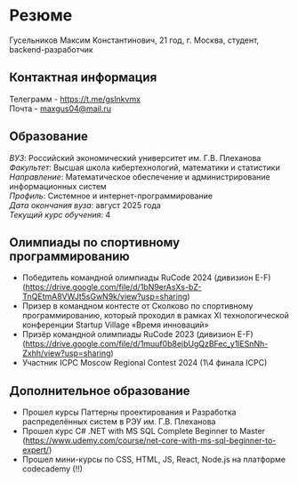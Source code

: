 # Резюме
Гусельников Максим Константинович, 21 год, г. Москва, студент, backend-разработчик

## Контактная информация
Телеграмм - https://t.me/gslnkvmx  
Почта - maxgus04@mail.ru

## Образование
*ВУЗ*: Российский экономический университет им. Г.В. Плеханова  
*Факультет*: Высшая школа кибертехнологий, математики и статистики  
*Направление*: Математическое обеспечение и администрирование информационных систем  
*Профиль*: Системное и интернет-программирование  
*Дата окончания вуза*: август 2025 года  
*Текущий курс обучения*: 4  

## Олимпиады по спортивному программированию
  * Победитель командной олимпиады RuCode 2024 (дивизион E-F) (https://drive.google.com/file/d/1bN9erAsXs-bZ-TnQEtmA8VWJt5sGwN9k/view?usp=sharing)
  * Призер в командном контесте от Сколково по спортивному программированию, который проходил в рамках XI технологической конференции Startup Village «Время инноваций»
  * Призёр командной олимпиады RuCode 2023 (дивизион E-F) (https://drive.google.com/file/d/1muuf0b8ejbUgQzBFec_y1lESnNh-Zxhh/view?usp=sharing)
  * Участник ICPC Moscow Regional Contest 2024 (1\4 финала ICPC)

## Дополнительное образование 
  * Прошел курсы Паттерны проектирования и Разработка распределённых систем в РЭУ им. Г.В. Плеханова  
  * Прошел курс C# .NET with MS SQL Complete Beginner to Master (https://www.udemy.com/course/net-core-with-ms-sql-beginner-to-expert/)
  * Прошел мини-курсы по CSS, HTML, JS, React, Node.js на платформе codecademy (!!)
